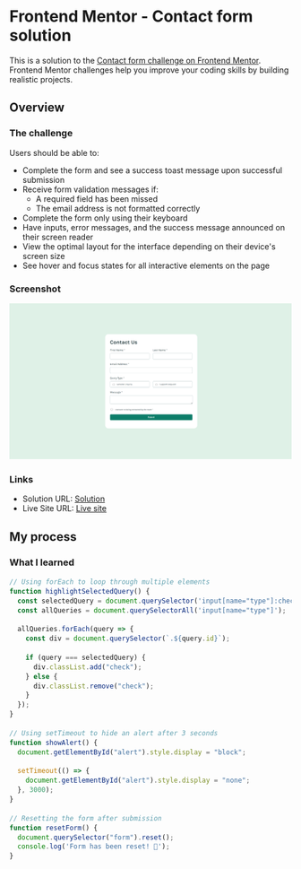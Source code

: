 # Frontend Mentor - Contact form solution

This is a solution to the [Contact form challenge on Frontend Mentor](https://www.frontendmentor.io/challenges/contact-form--G-hYlqKJj). Frontend Mentor challenges help you improve your coding skills by building realistic projects. 

## Overview

### The challenge

Users should be able to:

- Complete the form and see a success toast message upon successful submission
- Receive form validation messages if:
  - A required field has been missed
  - The email address is not formatted correctly
- Complete the form only using their keyboard
- Have inputs, error messages, and the success message announced on their screen reader
- View the optimal layout for the interface depending on their device's screen size
- See hover and focus states for all interactive elements on the page

### Screenshot

![](./screenshot.png)

### Links

- Solution URL: [Solution](https://github.com/aisyahhannes/contact-form-frontend-mentor)
- Live Site URL: [Live site](https://aisyahhannes.github.io/contact-form-frontend-mentor)

## My process

### What I learned

```js
// Using forEach to loop through multiple elements  
function highlightSelectedQuery() {  
  const selectedQuery = document.querySelector('input[name="type"]:checked');  
  const allQueries = document.querySelectorAll('input[name="type"]');  

  allQueries.forEach(query => {  
    const div = document.querySelector(`.${query.id}`);  

    if (query === selectedQuery) {
      div.classList.add("check");
    } else {
      div.classList.remove("check");
    }
  });
}

// Using setTimeout to hide an alert after 3 seconds  
function showAlert() {  
  document.getElementById("alert").style.display = "block";  

  setTimeout(() => {  
    document.getElementById("alert").style.display = "none";  
  }, 3000);  
}

// Resetting the form after submission  
function resetForm() {  
  document.querySelector("form").reset();  
  console.log('Form has been reset! 🎉');  
}
```